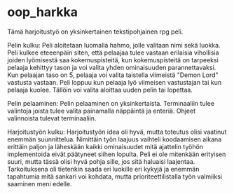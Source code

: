 # oop_harkka

Tämä harjoitustyö on yksinkertainen tekstipohjainen rpg peli.

Pelin kulku:
Peli aloitetaan luomalla hahmo, jolle valitaan nimi sekä luokka.
Peli kulkee eteeenpäin siten, että pelaajaa tulee vastaan erilaisia vihollisia joiden lyömisestä saa kokemuspisteitä, kun kokemuspisteitä on tarpeeksi pelaaja kehittyy tason ja voi valita yhden ominaisuuden parannettavaksi.
Kun pelaajan taso on 5, pelaaja voi valita taistella viimeistä "Demon Lord" vastusta vastaan.
Peli loppuu kun pelaaja lyö viimeisen vastustajan tai kun pelaaja kuolee. Tällöin voi valita aloittaa uuden pelin tai lopettaa.

Pelin pelaaminen:
Pelin pelaaminen on yksinkertaista. Terminaaliin tulee valintoja joista tulee valita painamalla näppäintä ja enteriä. Ohjeet valinnoista tulevat terminaaliin.

Harjoitustyön kulku:
Harjoitustyön idea oli hyvä, mutta toteutus olisi vaatinut enemmän suunnittelua. Nimittäin työn laajuus vaihteli koodaamisen aikana erittäin paljon ja läheskään kaikki ominaisuudet mitä ajattelin työhön implementoida eivät päätyneet siihen lopulta. Peli ei ole mitenkään erityisen suuri, mutta tässä olisi hyvä pohja sille, jos sitä haluaisi laajentaa. Tarkoituksena oli tietenkin saada eri luokille eri kykyjä ja enemmän tapahtumia mitä sankari voi kohdata, mutta prioriteettilistalla työn valmiiksi saaminen meni edelle.
